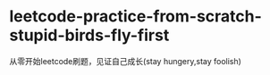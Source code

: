 # leetcode-practice-from-scratch-stupid-birds-fly-first
从零开始leetcode刷题，见证自己成长(stay hungery,stay foolish)
